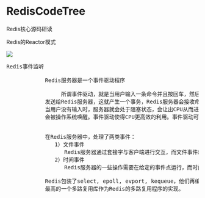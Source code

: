 # RedisCodeTree
Redis核心源码研读


Redis的Reactor模式

![](https://i.imgur.com/24KZ2Wx.png)

<pre>
Redis事件监听

            Redis服务器是一个事件驱动程序

                 所谓事件驱动，就是当用户输入一条命令并且按回车，然后小喜爱被组装成Redis协议格式
            发送给Redis服务器，这就产生一个事务，Redis服务器会接收命令，处理该命令和发送回复，而
            当用户没有输入时，服务器就会处于阻塞状态，会让出CPU从而进入睡眠状态，当事件触发时，就
            会被操作系统唤醒。事件驱动使得CPU更高效的利用。事件驱动可以理解为I/O多路复用。


            在Redis服务器中，处理了两类事件：
               1）文件事件
		          Redis服务器通过套接字与客户端进行交互，而文件事件就是服务器对套接字操作的抽象。
	           2）时间事件
		          Redis服务器的一些操作需要在给定的事件点运行，而时间事件就是服务器对这类定时操作的抽象。

            Redis包装了select, epoll, evport, kequeue，他们再编译阶段，根据不同的系统选择性能
            最高的一个多路复用库作为Redis的多路复用程序的实现。
</pre>